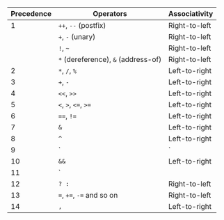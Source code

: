<table><thead><tr><th>Precedence</th><th>Operators</th><th>Associativity</th></tr></thead><tbody><tr><td>1</td><td><code>++</code>, <code>--</code> (postfix)</td><td>Right-to-left</td></tr><tr><td></td><td><code>+</code>, <code>-</code> (unary)</td><td>Right-to-left</td></tr><tr><td></td><td><code>!</code>, <code>~</code></td><td>Right-to-left</td></tr><tr><td></td><td><code>*</code> (dereference), <code>&amp;</code> (address-of)</td><td>Right-to-left</td></tr><tr><td>2</td><td><code>*</code>, <code>/</code>, <code>%</code></td><td>Left-to-right</td></tr><tr><td>3</td><td><code>+</code>, <code>-</code></td><td>Left-to-right</td></tr><tr><td>4</td><td><code>&lt;&lt;</code>, <code>&gt;&gt;</code></td><td>Left-to-right</td></tr><tr><td>5</td><td><code>&lt;</code>, <code>&gt;</code>, <code>&lt;=</code>, <code>&gt;=</code></td><td>Left-to-right</td></tr><tr><td>6</td><td><code>==</code>, <code>!=</code></td><td>Left-to-right</td></tr><tr><td>7</td><td><code>&amp;</code></td><td>Left-to-right</td></tr><tr><td>8</td><td><code>^</code></td><td>Left-to-right</td></tr><tr><td>9</td><td>`</td><td>`</td></tr><tr><td>10</td><td><code>&amp;&amp;</code></td><td>Left-to-right</td></tr><tr><td>11</td><td>`</td><td></td></tr><tr><td>12</td><td><code>? :</code></td><td>Right-to-left</td></tr><tr><td>13</td><td><code>=</code>, <code>+=</code>, <code>-=</code> and so on</td><td>Right-to-left</td></tr><tr><td>14</td><td><code>,</code></td><td>Left-to-right</td></tr></tbody></table>